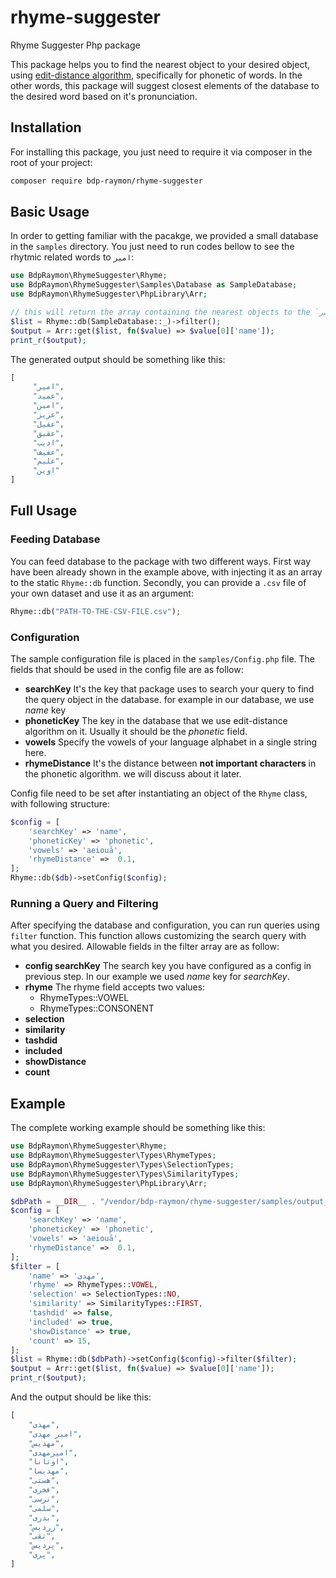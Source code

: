 # rhyme-suggester
Rhyme Suggester Php package

This package helps you to find the nearest object to your desired object, using [edit-distance algorithm](https://en.wikipedia.org/wiki/Edit_distance#:~:text=In%20computational%20linguistics%20and%20computer,one%20string%20into%20the%20other.), specifically for phonetic of words.
In the other words, this package will suggest closest elements of the database to the desired word based on it's pronunciation.

## Installation
For installing this package, you just need to require it via composer in the root of your project:

```bash
composer require bdp-raymon/rhyme-suggester
```

## Basic Usage
In order to getting familiar with the pacakge, we provided a small database in the `samples` directory. You just need to run codes bellow to see the rhytmic related words to `امیر`:

``` php
use BdpRaymon\RhymeSuggester\Rhyme;
use BdpRaymon\RhymeSuggester\Samples\Database as SampleDatabase;
use BdpRaymon\RhymeSuggester\PhpLibrary\Arr;

// this will return the array containing the nearest objects to the ‍‍`امیر`
$list = Rhyme::db(SampleDatabase::_)->filter();
$output = Arr::get($list, fn($value) => $value[0]['name']);
print_r($output);
```
The generated output should be something like this:
``` php
[
     "امیر",
     "عمید",
     "امین",
     "عزیز",
     "عقیل",
     "عقیق",
     "ادیب",
     "عفیف",
     "علیم",
     "اوین"
]
```

## Full Usage
### Feeding Database
You can feed database to the package with two different ways. First way have been already shown in the example above, with injecting it as an array to the static `Rhyme::db` function. Secondly, you can provide a `.csv` file of your own dataset and use it as an argument:
```php
Rhyme::db("PATH-TO-THE-CSV-FILE.csv");
```

### Configuration
The sample configuration file is placed in the `samples/Config.php` file. The fields that should be used in the config file are as follow:
* **searchKey**
It's the key that package uses to search your query to find the query object in the database. for example in our database, we use *name* key 
* **phoneticKey**
The key in the database that we use edit-distance algorithm on it. Usually it should be the *phonetic* field.
* **vowels**
Specify the vowels of your language alphabet in a single string here.
* **rhymeDistance**
It's the distance between **not important characters** in the phonetic algorithm. we will discuss about it later.

Config file need to be set after instantiating an object of the `Rhyme` class, with following structure:
```php
$config = [
    'searchKey' => 'name',
    'phoneticKey' => 'phonetic',
    'vowels' => 'aeiouā',
    'rhymeDistance' =>  0.1,
];
Rhyme::db($db)->setConfig($config);
```

### Running a Query and Filtering
After specifying the database and configuration, you can run queries using `filter` function. This function allows customizing the search query with what you desired. Allowable fields in the filter array are as follow:
* **config searchKey**
The search key you have configured as a config in previous step. In our example we used *name* key for *searchKey*.
* **rhyme**
The rhyme field accepts two values:
    * RhymeTypes::VOWEL
    * RhymeTypes::CONSONENT
* **selection**
* **similarity**
* **tashdid**
* **included**
* **showDistance**
* **count**

## Example
The complete working example should be something like this:
```php
use BdpRaymon\RhymeSuggester\Rhyme;
use BdpRaymon\RhymeSuggester\Types\RhymeTypes;
use BdpRaymon\RhymeSuggester\Types\SelectionTypes;
use BdpRaymon\RhymeSuggester\Types\SimilarityTypes;
use BdpRaymon\RhymeSuggester\PhpLibrary\Arr;

$dbPath = __DIR__ . "/vendor/bdp-raymon/rhyme-suggester/samples/output_phonetic.csv";
$config = [
    'searchKey' => 'name',
    'phoneticKey' => 'phonetic',
    'vowels' => 'aeiouā',
    'rhymeDistance' =>  0.1,
];
$filter = [
    'name' => 'مهدی',
    'rhyme' => RhymeTypes::VOWEL,
    'selection' => SelectionTypes::NO,
    'similarity' => SimilarityTypes::FIRST,
    'tashdid' => false,
    'included' => true, 
    'showDistance' => true,
    'count' => 15,
];
$list = Rhyme::db($dbPath)->setConfig($config)->filter($filter);
$output = Arr::get($list, fn($value) => $value[0]['name']);
print_r($output);
```
And the output should be like this:
```php
[
    "مهدی",
    "امیر مهدی",
    "مهدیس",
    "امیرمهدی",
    "اوتانا",
    "مهدیسا",
    "هستی",
    "فخری",
    "نرسی",
    "سلمی",
    "بدری",
    "زردیس",
    "تقی",
    "پردیس",
    "پری",
]
```